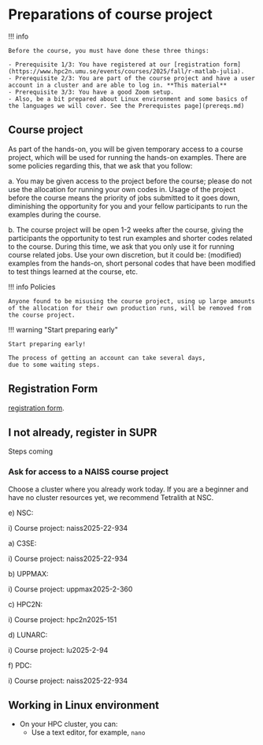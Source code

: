 # Preparations of course project

!!! info

    Before the course, you must have done these three things:

    - Prerequisite 1/3: You have registered at our [registration form](https://www.hpc2n.umu.se/events/courses/2025/fall/r-matlab-julia).
    - Prerequisite 2/3: You are part of the course project and have a user account in a cluster and are able to log in. **This material**
    - Prerequisite 3/3: You have a good Zoom setup.
    - Also, be a bit prepared about Linux environment and some basics of the languages we will cover. See the Prerequistes page](prereqs.md)

## Course project 

As part of the hands-on, you will be given temporary access to a course project, which will be used for running the hands-on examples. There are some policies regarding this, that we ask that you follow:

a. You may be given access to the project before the course; please do not use the allocation for running your own codes in. Usage of the project before the course means the priority of jobs submitted to it goes down, diminishing the opportunity for you and your fellow participants to run the examples during the course.

b.  The course project will be open 1-2 weeks after the course, giving the participants the opportunity to test run examples and shorter codes related to the course. During this time, we ask that you only use it for running course related jobs. Use your own discretion, but it could be: (modified) examples from the hands-on, short personal codes that have been modified to test things learned at the course, etc.

!!! info Policies

    Anyone found to be misusing the course project, using up large amounts of the allocation for their own production runs, will be removed from the course project. 

!!! warning "Start preparing early"

    Start preparing early!

    The process of getting an account can take several days,
    due to some waiting steps.

## Registration Form

[registration form](https://www.hpc2n.umu.se/events/courses/2025/fall/r-matlab-julia).

## I not already, register in SUPR

Steps coming

### Ask for access to a NAISS course project

Choose a cluster where you already work today. 
If you are a beginner and have no cluster resources yet, we recommend Tetralith at NSC.

e) NSC:

i) Course project: naiss2025-22-934

a) C3SE:

i) Course project: naiss2025-22-934

b) UPPMAX:

i) Course project: uppmax2025-2-360

c) HPC2N:

i) Course project: hpc2n2025-151

d) LUNARC:

i) Course project: lu2025-2-94




f) PDC:

i) Course project: naiss2025-22-934

## Working in Linux environment

- On your HPC cluster, you can:
    - Use a text editor, for example, ``nano``


<!-- 

RJCB: I think this is misleading:
learners perfectly get away with this,
as we teachers tell all they need to know.
I think these study prerequirements do more damage than good.

These are the things you need to follow the course:

- You have a basic understanding of what an HPC cluster is.
  To get familiar with HPC clusters,
  see [our material on HPC clusters](common/hpc_clusters.md)
- You are not a complete beginner of the Linux environment.
  To get familiar with the Linux/Bash command line,
  we recommend the courses and material at
  [our collection of other courses](common/other_courses.md)

-->

